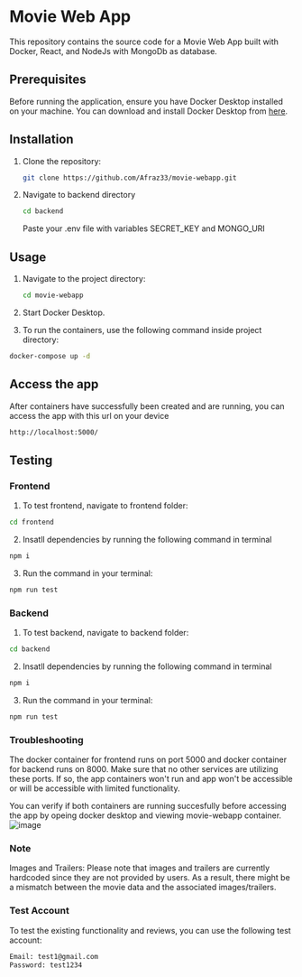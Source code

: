 # Movie Web App

This repository contains the source code for a Movie Web App built with Docker, React, and NodeJs with MongoDb as database.

## Prerequisites

Before running the application, ensure you have Docker Desktop installed on your machine. You can download and install Docker Desktop from [here](https://www.docker.com/products/docker-desktop).


## Installation

1. Clone the repository:

    ```bash
    git clone https://github.com/Afraz33/movie-webapp.git
    ```
2. Navigate to backend directory 
     ```bash
    cd backend
    ```
    Paste your .env file with variables SECRET_KEY and MONGO_URI
   


## Usage
1. Navigate to the project directory:

    ```bash
    cd movie-webapp
    ```

2. Start Docker Desktop.

3. To run the containers, use the following command inside project directory:

```bash
docker-compose up -d
```

## Access the app
After containers have successfully been created and are running, you can access the app with this url on your device
```bash
http://localhost:5000/
```

## Testing

### Frontend
1. To test frontend, navigate to frontend folder:
```bash
cd frontend
```
2. Insatll dependencies by running the following command in terminal
```bash
npm i
```

3. Run the command in your terminal:
```bash
npm run test
```


### Backend
1. To test backend, navigate to backend folder:
```bash
cd backend
```
2. Insatll dependencies by running the following command in terminal
```bash
npm i
```
3. Run the command in your terminal:
```bash
npm run test
```


### Troubleshooting
The docker container for frontend runs on port 5000 and docker container for backend runs on 8000. Make sure that no other services are utilizing these ports. If so, the app containers won't run and app won't be accessible or will be accessible with limited functionality.

You can verify if both containers are running succesfully before accessing the app by opeing docker desktop and viewing movie-webapp container. 
![image](https://github.com/Afraz33/movie-webapp/assets/95544278/d07533ca-074a-4e78-af32-47dd58ad382f)


### Note

Images and Trailers: Please note that images and trailers are currently hardcoded since they are not provided by users. As a result, there might be a mismatch between the movie data and the associated images/trailers.

### Test Account
To test the existing functionality and reviews, you can use the following test account:

```bash
Email: test1@gmail.com
Password: test1234
```
